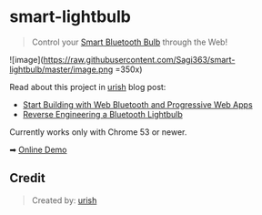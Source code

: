 # smart-lightbulb

> Control your [Smart Bluetooth Bulb](http://www.gearbest.com/smart-light-bulb/pp_230349.html) through the Web! 

![image](https://raw.githubusercontent.com/Sagi363/smart-lightbulb/master/image.png =350x)

Read about this project in [urish](https://github.com/urish) blog post: 

* [Start Building with Web Bluetooth and Progressive Web Apps](https://medium.com/@urish/start-building-with-web-bluetooth-and-progressive-web-apps-6534835959a6#.qf1r3ato3) 
* [Reverse Engineering a Bluetooth Lightbulb](https://medium.com/@urish/reverse-engineering-a-bluetooth-lightbulb-56580fcb7546#.puoo705sd)

Currently works only with Chrome 53 or newer.

➡ [Online Demo](https://sagi363.github.io/smart-lightbulb/)

## Credit
> Created by: [urish](https://github.com/urish)
